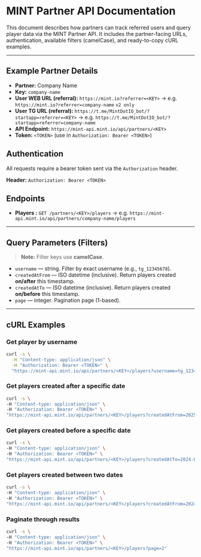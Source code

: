 # MINT Partner API Documentation

This document describes how partners can track referred users and query player data via the MINT Partner API. It includes the partner-facing URLs, authentication, available filters (camelCase), and ready-to-copy cURL examples.

---

## Example Partner Details

- **Partner:** Company Name
- **Key:** `company-name`
- **User WEB URL (referral):** `https://mint.io?referrer=<KEY>` → e.g. `https://mint.io?referrer=company-name` `v2 only`
- **User TG URL (referral):** `https://t.me/MintDotIO_bot/?startapp=referrer=<KEY>` → e.g. `https://t.me/MintDotIO_bot/?startapp=referrer=company-name`
- **API Endpoint:** `https://mint-api.mint.io/api/partners/<KEY>`
- **Token:** `<TOKEN>` (use in `Authorization: Bearer <TOKEN>`)

## Authentication

All requests require a bearer token sent via the `Authorization` header.

**Header:** `Authorization: Bearer <TOKEN>`

## Endpoints
- **Players :** `GET /partners/<KEY>/players` → e.g. `https://mint-api.mint.io/api/partners/company-name/players`

---

## Query Parameters (Filters)

> **Note:** Filter keys use **camelCase**.

- `username` — string. Filter by exact username (e.g., `tg_12345678`).
- `createdAtFrom` — ISO datetime (inclusive). Return players created **on/after** this timestamp.
- `createdAtTo` — ISO datetime (inclusive). Return players created **on/before** this timestamp.
- `page` — integer. Pagination page (1-based).

---

## cURL Examples

### Get player by username
```bash
curl -s \
  -H "Content-type: application/json" \
  -H "Authorization: Bearer <TOKEN>" \
  "https://mint-api.mint.io/api/partners/<KEY>/players?username=tg_12345678"
```

### Get players created after a specific date
```bash
curl -s \
-H "Content-type: application/json" \
-H "Authorization: Bearer <TOKEN>" \
"https://mint-api.mint.io/api/partners/<KEY>/players?createdAtFrom=2025-09-13%2018%3A00"
```

### Get players created before a specific date
```bash
curl -s \
-H "Content-type: application/json" \
-H "Authorization: Bearer <TOKEN>" \
"https://mint-api.mint.io/api/partners/<KEY>/players?createdAtTo=2024-09-01%2016%3A00"
```

### Get players created between two dates
```bash
curl -s \
-H "Content-type: application/json" \
-H "Authorization: Bearer <TOKEN>" \
"https://mint-api.mint.io/api/partners/<KEY>/players?createdAtFrom=2024-09-01%2000%3A00&createdAtTo=2025-09-13%2023%3A59"
```

### Paginate through results
```bash
curl -s \
-H "Content-type: application/json" \
-H "Authorization: Bearer <TOKEN>" \
"https://mint-api.mint.io/api/partners/<KEY>/players?page=2"
```
